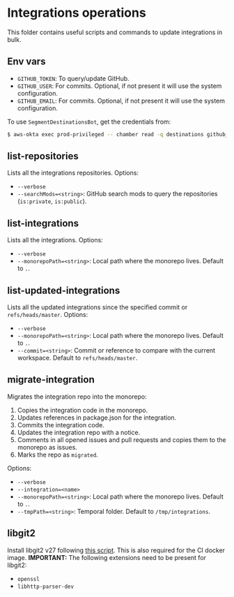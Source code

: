 # Integrations operations

This folder contains useful scripts and commands to update integrations in bulk.

## Env vars
- `GITHUB_TOKEN`: To query/update GitHub.
- `GITHUB_USER`: For commits. Optional, if not present it will use the system configuration.
- `GITHUB_EMAIL`: For commits. Optional, if not present it will use the system configuration.

To use `SegmentDestinationsBot`, get the credentials from:
```bash
$ aws-okta exec prod-privileged -- chamber read -q destinations github_bot_[token|email]
```

## list-repositories
Lists all the integrations repositories.
Options:
- `--verbose`
- `--searchMods=<string>`: GitHub search mods to query the repositories (`is:private`, `is:public`).

## list-integrations

Lists all the integrations.
Options:
- `--verbose`
- `--monorepoPath=<string>`: Local path where the monorepo lives. Default to `.`.

## list-updated-integrations

Lists all the updated integrations since the specified commit or `refs/heads/master`.
Options:
- `--verbose`
- `--monorepoPath=<string>`: Local path where the monorepo lives. Default to `.`.
- `--commit=<string>`: Commit or reference to compare with the current workspace. Default to `refs/heads/master`.

## migrate-integration

Migrates the integration repo into the monorepo:
1. Copies the integration code in the monorepo.
1. Updates references in package.json for the integration.
1. Commits the integration code.
1. Updates the integration repo with a notice.
1. Comments in all opened issues and pull requests and copies them to the monorepo as issues.
1. Marks the repo as `migrated`.

Options:
- `--verbose`
- `--integration=<name>`
- `--monorepoPath=<string>`: Local path where the monorepo lives. Default to `.`.
- `--tmpPath=<string>`: Temporal folder. Default to `/tmp/integrations`.

## libgit2

Install libgit2 v27 following [this script](ci/install-libgit2). This is also required
for the CI docker image.
**IMPORTANT:** The following extensions need to be present for libgit2:
- `openssl`
- `libhttp-parser-dev`
